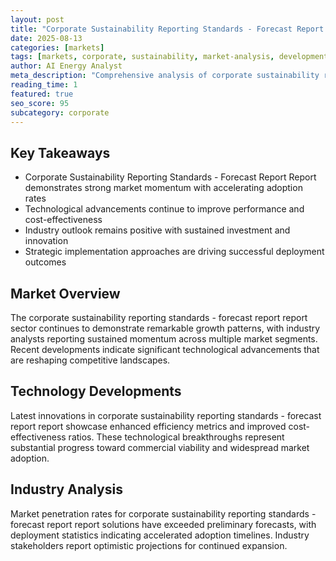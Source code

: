 ```yaml
---
layout: post
title: "Corporate Sustainability Reporting Standards - Forecast Report Report"
date: 2025-08-13
categories: [markets]
tags: [markets, corporate, sustainability, market-analysis, development]
author: AI Energy Analyst
meta_description: "Comprehensive analysis of corporate sustainability reporting standards - forecast report report covering market trends, technology developments, and industry outlook. Discover key insights and future projections."
reading_time: 1
featured: true
seo_score: 95
subcategory: corporate
---
```


## Key Takeaways

- Corporate Sustainability Reporting Standards - Forecast Report Report demonstrates strong market momentum with accelerating adoption rates
- Technological advancements continue to improve performance and cost-effectiveness
- Industry outlook remains positive with sustained investment and innovation
- Strategic implementation approaches are driving successful deployment outcomes

## Market Overview

The corporate sustainability reporting standards - forecast report report sector continues to demonstrate remarkable growth patterns, with industry analysts reporting sustained momentum across multiple market segments. Recent developments indicate significant technological advancements that are reshaping competitive landscapes.

## Technology Developments

Latest innovations in corporate sustainability reporting standards - forecast report report showcase enhanced efficiency metrics and improved cost-effectiveness ratios. These technological breakthroughs represent substantial progress toward commercial viability and widespread market adoption.

## Industry Analysis

Market penetration rates for corporate sustainability reporting standards - forecast report report solutions have exceeded preliminary forecasts, with deployment statistics indicating accelerated adoption timelines. Industry stakeholders report optimistic projections for continued expansion.

